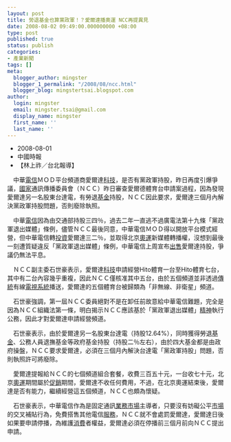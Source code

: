 ```yaml
---
layout: post
title: 勞退基金也算黨政軍！？愛爾達播奧運 NCC再提異見
date: 2008-08-02 09:49:00.000000000 +08:00
type: post
published: true
status: publish
categories:
- 產業新聞
tags: []
meta:
  blogger_author: mingster
  blogger_1_permalink: "/2008/08/ncc.html"
  blogger_blog: mingstertsai.blogspot.com
author:
  login: mingster
  email: mingster.tsai@gmail.com
  display_name: mingster
  first_name: ''
  last_name: ''
---
```

<div id="ctkeywordcontent">
<div class="bar-align-left">
<ul class="inline-list">
<li class="ui">2008-08-01</li>
<li class="ui">中國時報</li>
<li class="ui last"><!--authorname begin-->【林上祚／台北報導】</li>
</ul>
</div>
<p>    　中華<a href="http://www.contentinside.net/redirkey.aspx?wid=1&amp;kw=%u96FB%u4FE1" title="搜尋這個關鍵字的相關內容" target="_blank" class="cidkligk">電信</a>ＭＯＤ平台頻道商愛爾達<a href="http://www.contentinside.net/redirkey.aspx?wid=1&amp;kw=%u79D1%u6280" title="搜尋這個關鍵字的相關內容" target="_blank" class="cidkligk">科技</a>，是否有黨政軍持股，昨日再度引爆爭議，<a href="http://www.contentinside.net/redirkey.aspx?wid=1&amp;kw=%u570B%u5BB6" title="搜尋這個關鍵字的相關內容" target="_blank" class="cidkligk">國家</a>通訊傳播委員會（ＮＣＣ）昨日審查愛爾德體育台申請案過程，因為發現愛爾達另一名股東台達電，有勞退<a href="http://www.contentinside.net/redirkey.aspx?wid=1&amp;kw=%u57FA%u91D1" title="搜尋這個關鍵字的相關內容" target="_blank" class="cidkligk">基金</a>持股，ＮＣＣ因此要求，愛爾達三個月內解決黨政軍持股問題，否則廢除執照。 </p>
<p>    　中華<a href="http://www.contentinside.net/redirkey.aspx?wid=1&amp;kw=%u96FB%u4FE1" title="搜尋這個關鍵字的相關內容" target="_blank" class="cidkligk">電信</a>因為由交通部持股三四％，過去二年一直逃不過廣電法第十九條「黨政軍退出媒體」條例，儘管ＮＣＣ最後同意，中華電信ＭＯＤ得以開放平台模式經營，但中華電信轉<a href="http://www.contentinside.net/redirkey.aspx?wid=1&amp;kw=%u6295%u8CC7" title="搜尋這個關鍵字的相關內容" target="_blank" class="cidkligk">投資</a>愛爾達三二％，並取得北京<a href="http://www.contentinside.net/redirkey.aspx?wid=1&amp;kw=%u5967%u904B" title="搜尋這個關鍵字的相關內容" target="_blank" class="cidkligk">奧運</a>新媒體轉播權，沒想到最後一刻遭質疑違反「黨政軍退出媒體」條例，中華電信上周宣布<a href="http://www.contentinside.net/redirkey.aspx?wid=1&amp;kw=%u51FA%u552E" title="搜尋這個關鍵字的相關內容" target="_blank" class="cidkligk">出售</a>愛爾達持股，爭議仍無法平息。 </p>
<p>    　ＮＣＣ副主委石世豪表示，愛爾達<a href="http://www.contentinside.net/redirkey.aspx?wid=1&amp;kw=%u79D1%u6280" title="搜尋這個關鍵字的相關內容" target="_blank" class="cidkligk">科技</a>申請經營Hito體育一台至Hito體育七台，其中有二台內容幾乎重複，因此ＮＣＣ僅核准其中五台，由於五個頻道並非透過<a href="http://www.contentinside.net/redirkey.aspx?wid=1&amp;kw=%u50B3%u7D71" title="搜尋這個關鍵字的相關內容" target="_blank" class="cidkligk">傳統</a>有線<a href="http://www.contentinside.net/redirkey.aspx?wid=1&amp;kw=%u96FB%u8996" title="搜尋這個關鍵字的相關內容" target="_blank" class="cidkligk">電視</a><a href="http://www.contentinside.net/redirkey.aspx?wid=1&amp;kw=%u7CFB%u7D71" title="搜尋這個關鍵字的相關內容" target="_blank" class="cidkligk">系統</a>播送，愛爾達的五個體育台被歸類為「非無線、非衛星」頻道。 </p>
<p>    　石世豪強調，第一屆ＮＣＣ委員絕對不是在卸任前故意給中華電信難題，完全是因為ＮＣＣ組織法第一條，明白揭示ＮＣＣ應該基於「黨政軍退出媒體」<a href="http://www.contentinside.net/redirkey.aspx?wid=1&amp;kw=%u7CBE%u795E" title="搜尋這個關鍵字的相關內容" target="_blank" class="cidkligk">精神</a>執行公務，因此才對愛爾達申請經營頻道。 </p>
<p>    　石世豪表示，由於愛爾達另一名股東台達電（持股12.64%），同時獲得勞退<a href="http://www.contentinside.net/redirkey.aspx?wid=1&amp;kw=%u57FA%u91D1" title="搜尋這個關鍵字的相關內容" target="_blank" class="cidkligk">基金</a>、公務人員退撫基金等政府基金持股（持股二％左右），由於四大基金都是由政府操盤，ＮＣＣ要求愛爾達，必須在三個月內解決台達電「黨政軍持股」問題，否則執照許可將廢除。 </p>
<p>    　愛爾達提報給ＮＣＣ的七個頻道組合套餐，收費三百五十元，一台收七十元，北京<a href="http://www.contentinside.net/redirkey.aspx?wid=1&amp;kw=%u5967%u904B" title="搜尋這個關鍵字的相關內容" target="_blank" class="cidkligk">奧運</a>期間屬於<a href="http://www.contentinside.net/redirkey.aspx?wid=1&amp;kw=%u4FC3%u92B7" title="搜尋這個關鍵字的相關內容" target="_blank" class="cidkligk">促銷</a>期間，愛爾達不收任何費用，不過，在北京奧運結束後，愛爾達是否有能力，繼續經營這五個頻道，ＮＣＣ也頗為懷疑。 </p>
<p>    　石世豪表示，中華電信作為是固定通訊<a href="http://www.contentinside.net/redirkey.aspx?wid=1&amp;kw=%u696D%u52D9" title="搜尋這個關鍵字的相關內容" target="_blank" class="cidkligk">業務</a><a href="http://www.contentinside.net/redirkey.aspx?wid=1&amp;kw=%u5E02%u5834" title="搜尋這個關鍵字的相關內容" target="_blank" class="cidkligk">市場</a>主導者，只要沒有妨礙公平<a href="http://www.contentinside.net/redirkey.aspx?wid=1&amp;kw=%u5E02%u5834" title="搜尋這個關鍵字的相關內容" target="_blank" class="cidkligk">市場</a>的交叉補貼行為，免費搭售其他電信<a href="http://www.contentinside.net/redirkey.aspx?wid=1&amp;kw=%u670D%u52D9" title="搜尋這個關鍵字的相關內容" target="_blank" class="cidkligk">服務</a>，ＮＣＣ就不會處罰愛爾達，愛爾達日後如果要申請停播，為維護<a href="http://www.contentinside.net/redirkey.aspx?wid=1&amp;kw=%u6D88%u8CBB" title="搜尋這個關鍵字的相關內容" target="_blank" class="cidkligk">消費</a>者權益，愛爾達必須在停播前三個月前向ＮＣＣ提出申請。</p>
</p></div>
